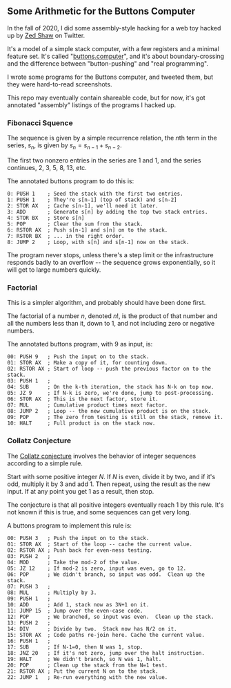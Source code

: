 ## Some Arithmetic for the Buttons Computer

In the fall of 2020, I did some assembly-style hacking
for a web toy hacked up by [Zed Shaw](https://twitter.com/lzsthw)
on Twitter.

It's a model of a simple stack computer, with a few
registers and a minimal feature set.  It's called
"[buttons.computer](https://buttons.computer)", and it's about
boundary-crossing and the difference between "button-pushing"
and "real programming".

I wrote some programs for the Buttons computer, and
tweeted them, but they were hard-to-read screenshots.

This repo may eventually contain shareable code, but for now,
it's got annotated "assembly" listings of the programs
I hacked up.

### Fibonacci Squence

The sequence is given by a simple recurrence relation, the $n$th
term in the series, $s_n$, is given by $s_n=s_{n-1}+s_{n-2}$.

The first two nonzero entries in the series are 1 and 1, and the 
series continues, 2, 3, 5, 8, 13, etc.

The annotated buttons program to do this is:

    0: PUSH 1    ; Seed the stack with the first two entries.
    1: PUSH 1    ; They're s[n-1] (top of stack) and s[n-2]
    2: STOR AX   ; Cache s[n-1], we'll need it later.
    3: ADD       ; Generate s[n] by adding the top two stack entries.
    4: STOR BX   ; Store s[n] 
    5: POP       ; Clear the sum from the stack.
    6: RSTOR AX  ; Push s[n-1] and s[n] on to the stack.
    7: RSTOR BX  ; ... in the right order.
    8: JUMP 2    ; Loop, with s[n] and s[n-1] now on the stack.

The program never stops, unless there's a step limit or
the infrastructure responds badly to an overflow -- the 
sequence grows exponentially, so it will get to large
numbers quickly.

### Factorial 

This is a simpler algorithm, and probably should have been
done first.  

The factorial of a number $n$, denoted $n!$, is the product of
that number and all the numbers less than it, down to 1, and
not including zero or negative numbers.

The annotated buttons program, with $9$ as input, is:
 
    00: PUSH 9   ; Push the input on to the stack.
    01: STOR AX  ; Make a copy of it, for counting down.
    02: RSTOR AX ; Start of loop -- push the previous factor on to the stack.
    03: PUSH 1   ; 
    04: SUB      ; On the k-th iteration, the stack has N-k on top now.
    05: JZ 9     ; If N-k is zero, we're done, jump to post-processing.
    06: STOR AX  ; This is the next factor, store it.
    07: MUL      ; Cumulative product times next factor.
    08: JUMP 2   ; Loop -- the new cumulative product is on the stack.
    09: POP      ; The zero from testing is still on the stack, remove it.
    10: HALT     ; Full product is on the stack now.


### Collatz Conjecture

The [Collatz conjecture](https://en.wikipedia.org/wiki/Collatz_conjecture)
involves the behavior of integer sequences according to a simple rule. 

Start with some positive integer $N$.  If $N$ is even, divide it by 
two, and if it's odd, multiply it by $3$ and add $1$. Then repeat, 
using the result as the new input.  If at any point you get 
$1$ as a result, then stop.

The conjecture is that all positive integers eventually reach $1$
by this rule.  It's not known if this is true, and some 
sequences can get very long.

A buttons program to implement this rule is:

    00: PUSH 3   ; Push the input on to the stack.
    01: STOR AX  ; Start of the loop -- cache the current value.
    02: RSTOR AX ; Push back for even-ness testing.
    03: PUSH 2   ; 
    04: MOD      ; Take the mod-2 of the value.
    05: JZ 12    ; If mod-2 is zero, input was even, go to 12.
    06: POP      ; We didn't branch, so input was odd.  Clean up the stack.
    07: PUSH 3   ; 
    08: MUL      ; Multiply by 3.
    09: PUSH 1   ; 
    10: ADD      ; Add 1, stack now as 3N+1 on it.
    11: JUMP 15  ; Jump over the even-case code.
    12: POP      ; We branched, so input was even.  Clean up the stack.
    13: PUSH 2   ; 
    14: DIV      ; Divide by two.  Stack now has N/2 on it.
    15: STOR AX  ; Code paths re-join here. Cache the current value.
    16: PUSH 1   ; 
    17: SUB      ; If N-1=0, then N was 1, stop.
    18: JNZ 20   ; If it's not zero, jump over the halt instruction.
    19: HALT     ; We didn't branch, so N was 1, halt.
    20: POP      ; Clean up the stack from the N=1 test.
    21: RSTOR AX ; Put the current N on to the stack.
    22: JUMP 1   ; Re-run everything with the new value.

